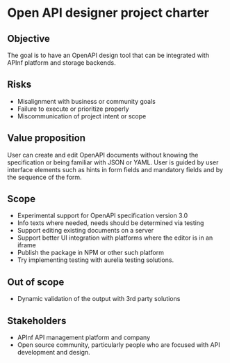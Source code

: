 # Open API designer project charter

## Objective
The goal is to have an OpenAPI design tool that can be integrated with APInf platform and storage backends.

## Risks
* Misalignment with business or community goals
* Failure to execute or prioritize properly
* Miscommunication of project intent or scope

## Value proposition
User can create and edit OpenAPI documents without knowing the specification or being familiar with JSON or YAML. User is guided by user interface elements such as hints in form fields and mandatory fields and by the sequence of the form.

## Scope
* Experimental support for OpenAPI specification version 3.0
* Info texts where needed, needs should be determined via testing
* Support editing existing documents on a server
* Support better UI integration with platforms where the editor is in an iframe
* Publish the package in NPM or other such platform
* Try implementing testing with aurelia testing solutions.

## Out of scope
* Dynamic validation of the output with 3rd party solutions

## Stakeholders
* APInf API management platform and company
* Open source community, particularly people who are focused with API development and design.
